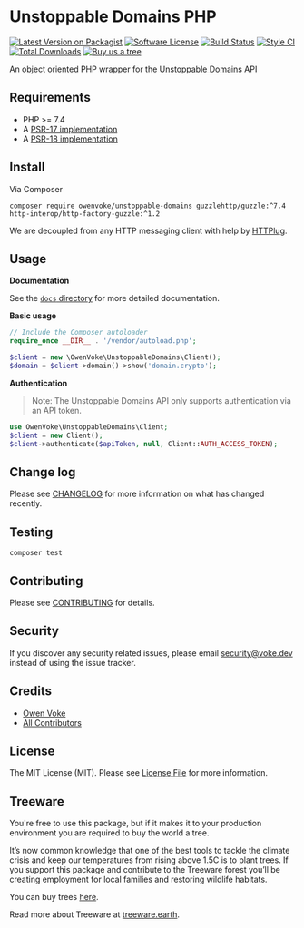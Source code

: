 # Unstoppable Domains PHP

[![Latest Version on Packagist][ico-version]][link-packagist]
[![Software License][ico-license]](LICENSE.md)
[![Build Status][ico-github-actions]][link-github-actions]
[![Style CI][ico-styleci]][link-styleci]
[![Total Downloads][ico-downloads]][link-downloads]
[![Buy us a tree][ico-treeware-gifting]][link-treeware-gifting]

An object oriented PHP wrapper for the [Unstoppable Domains][link-unstoppable-domains] API

## Requirements

- PHP >= 7.4
- A [PSR-17 implementation](https://packagist.org/providers/psr/http-factory-implementation)
- A [PSR-18 implementation](https://packagist.org/providers/psr/http-client-implementation)

## Install

Via Composer

```shell
composer require owenvoke/unstoppable-domains guzzlehttp/guzzle:^7.4 http-interop/http-factory-guzzle:^1.2
```

We are decoupled from any HTTP messaging client with help by [HTTPlug](https://httplug.io).

## Usage

**Documentation**

See the [`docs` directory](docs/) for more detailed documentation.

**Basic usage**

```php
// Include the Composer autoloader
require_once __DIR__ . '/vendor/autoload.php';

$client = new \OwenVoke\UnstoppableDomains\Client();
$domain = $client->domain()->show('domain.crypto');
```

**Authentication**

> Note: The Unstoppable Domains API only supports authentication via an API token.

```php
use OwenVoke\UnstoppableDomains\Client;
$client = new Client();
$client->authenticate($apiToken, null, Client::AUTH_ACCESS_TOKEN);
```

## Change log

Please see [CHANGELOG](CHANGELOG.md) for more information on what has changed recently.

## Testing

```shell
composer test
```

## Contributing

Please see [CONTRIBUTING](.github/CONTRIBUTING.md) for details.

## Security

If you discover any security related issues, please email security@voke.dev instead of using the issue tracker.

## Credits

- [Owen Voke][link-author]
- [All Contributors][link-contributors]

## License

The MIT License (MIT). Please see [License File](LICENSE.md) for more information.

## Treeware

You're free to use this package, but if it makes it to your production environment you are required to buy the world a tree.

It’s now common knowledge that one of the best tools to tackle the climate crisis and keep our temperatures from rising above 1.5C is to plant trees. If you support this package and contribute to the Treeware forest you’ll be creating employment for local families and restoring wildlife habitats.

You can buy trees [here][link-treeware-gifting].

Read more about Treeware at [treeware.earth][link-treeware].

[ico-version]: https://img.shields.io/packagist/v/owenvoke/unstoppable-domains.svg?style=flat-square
[ico-license]: https://img.shields.io/badge/license-MIT-brightgreen.svg?style=flat-square
[ico-github-actions]: https://img.shields.io/github/workflow/status/owenvoke/unstoppable-domains-php/Tests.svg?style=flat-square
[ico-styleci]: https://styleci.io/repos/429396360/shield
[ico-downloads]: https://img.shields.io/packagist/dt/owenvoke/unstoppable-domains.svg?style=flat-square
[ico-treeware-gifting]: https://img.shields.io/badge/Treeware-%F0%9F%8C%B3-lightgreen?style=flat-square

[link-unstoppable-domains]: https://unstoppabledomains.com
[link-packagist]: https://packagist.org/packages/owenvoke/unstoppable-domains
[link-github-actions]: https://github.com/owenvoke/unstoppable-domains-php/actions
[link-styleci]: https://styleci.io/repos/429396360
[link-downloads]: https://packagist.org/packages/owenvoke/unstoppable-domains
[link-treeware]: https://treeware.earth
[link-treeware-gifting]: https://ecologi.com/owenvoke?gift-trees
[link-author]: https://github.com/owenvoke
[link-contributors]: ../../contributors
